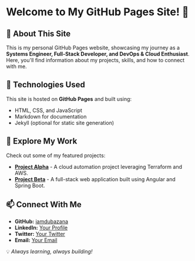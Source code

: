 # Welcome to My GitHub Pages Site! 🚀

## 🌟 About This Site
This is my personal GitHub Pages website, showcasing my journey as a **Systems Engineer, Full-Stack Developer, and DevOps & Cloud Enthusiast**. Here, you'll find information about my projects, skills, and how to connect with me.

## 🔧 Technologies Used
This site is hosted on **GitHub Pages** and built using:
- HTML, CSS, and JavaScript
- Markdown for documentation
- Jekyll (optional for static site generation)

## 🚀 Explore My Work
Check out some of my featured projects:
- **[Project Alpha](#)** - A cloud automation project leveraging Terraform and AWS.
- **[Project Beta](#)** - A full-stack web application built using Angular and Spring Boot.

## 📫 Connect With Me
- **GitHub:** [iamdubazana](https://github.com/iamdubazana)
- **LinkedIn:** [Your Profile](#)
- **Twitter:** [Your Twitter](#)
- **Email:** [Your Email](#)

💡 *Always learning, always building!*
